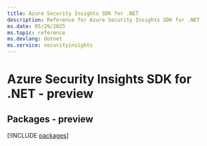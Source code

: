 ```yaml
---
title: Azure Security Insights SDK for .NET
description: Reference for Azure Security Insights SDK for .NET
ms.date: 05/29/2025
ms.topic: reference
ms.devlang: dotnet
ms.service: securityinsights
---
```

# Azure Security Insights SDK for .NET - preview
## Packages - preview
[!INCLUDE [packages](security-insights-index.md)]